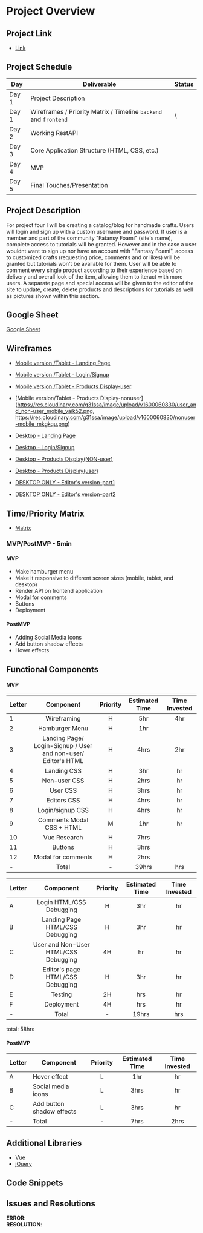 # Project Overview

## Project Link
- [Link]()

## Project Schedule

|  Day | Deliverable | Status
|---|---| ---|
|Day 1| Project Description | 
|Day 1| Wireframes / Priority Matrix / Timeline `backend` and `frontend`| \
|Day 2| Working RestAPI | 
|Day 3| Core Application Structure (HTML, CSS, etc.) | 
|Day 4| MVP | 
|Day 5| Final Touches/Presentation | 

## Project Description
For project four I will be creating a catalog/blog for handmade crafts. Users will login and sign up with a custom username and password. If user is a member and part of the community "Fatansy Foami" (site's name), complete access to tutorials will be granted. However and in the case a user wouldnt want to sign up nor have an account with "Fantasy Foami", access to customized crafts (requesting price, comments and or likes) will be granted but tutorials won't be available for them. User will be able to comment every single product according to their experience based on delivery and overall look of the item, allowing them to iteract with more users.
A separate page and special access will be given to the editor of the site to update, create, delete products and descriptions for tutorials as well as pictures shown within this section. 

## Google Sheet
[Google Sheet](https://docs.google.com/spreadsheets/d/1MiYUM5Rr0hr_9kbYVNgYzxu88jngsMA9udl1Ox-z7Vw/edit#gid=0) 

## Wireframes

- [Mobile version /Tablet - Landing Page](https://res.cloudinary.com/g31ssa/image/upload/v1600059423/landing-page-mobile_ua58sv.png)
- [Mobile version /Tablet - Login/Signup](https://res.cloudinary.com/g31ssa/image/upload/v1600061003/login-signup_mobile_eo1aut.png)
- [Mobile version /Tablet - Products Display-user](https://res.cloudinary.com/g31ssa/image/upload/v1600060830/user_and_non-user_mobile_vaik52.png)
- [Mobile version/Tablet - Products Display-nonuser](https://res.cloudinary.com/g31ssa/image/upload/v1600060830/user_and_non-user_mobile_vaik52.png,
https://res.cloudinary.com/g31ssa/image/upload/v1600060830/nonuser-mobile_mkgkqu.png)

- [Desktop - Landing Page](https://res.cloudinary.com/g31ssa/image/upload/v1600059429/landingpage-desktop_sijhiq.png)
- [Desktop - Login/Signup](https://res.cloudinary.com/g31ssa/image/upload/v1600059430/login-signup-desktop_gjjz5n.png)
- [Desktop - Products Display(NON-user)](https://res.cloudinary.com/g31ssa/image/upload/v1600059756/nonuser-desktop_rttzng.png)
- [Desktop - Products Display(user)](https://res.cloudinary.com/g31ssa/image/upload/v1600060073/user-desktop-products_xaxyoj.png)
- [DESKTOP ONLY - Editor's version-part1](https://res.cloudinary.com/g31ssa/image/upload/v1600060110/editors-version-part1-products_j36iuf.png)
- [DESKTOP ONLY - Editor's version-part2](https://res.cloudinary.com/g31ssa/image/upload/v1600060110/editors-version-part2-products_ac913w.png)



## Time/Priority Matrix 

- [Matrix](https://res.cloudinary.com/g31ssa/image/upload/v1600071245/frontend_bvji3k.png)

### MVP/PostMVP - 5min

#### MVP
- Make hamburger menu
- Make it responsive to different screen sizes (mobile, tablet, and desktop)
- Render API on frontend application
- Modal for comments
- Buttons
- Deployment


#### PostMVP 
- Adding Social Media Icons
- Add button shadow effects
- Hover effects


## Functional Components

#### MVP

| Letter | Component | Priority | Estimated Time | Time Invested |
| --- | :---: |  :---: | :---: | :---: |
| 1 | Wireframing | H | 5hr | 4hr |
| 2 | Hamburger Menu | H | 1hr |  |
| 3 | Landing Page/ Login-Signup / User and non-user/ Editor's HTML | H | 4hrs | 2hr |
| 4 | Landing CSS | H | 3hr | hr |
| 5 | Non-user CSS | H | 2hrs | hr |
| 6 | User CSS | H | 3hrs | hr |
| 7 | Editors CSS | H | 4hrs | hr |
| 8 | Login/signup CSS | H | 4hrs | hr |
| 9 | Comments Modal CSS + HTML | M | 1hr | hr |
| 10 | Vue Research | H | 7hrs |  |
| 11 | Buttons | H | 3hrs |  |
| 12 | Modal for comments | H | 2hrs |  |
| - | Total | - | 39hrs | hrs |


| Letter | Component | Priority | Estimated Time | Time Invested |
| --- | :---: |  :---: | :---: | :---: |
| A | Login HTML/CSS Debugging | H | 3hr| hr |
| B | Landing Page HTML/CSS Debugging | H | 3hr| hr |
| C | User and Non-User HTML/CSS Debugging | 4H | hr| hr |
| D | Editor's page HTML/CSS Debugging | H | 3hr| hr |
| E | Testing | 2H | hrs | hr |
| F | Deployment | 4H | hrs| hr |
| - | Total | - | 19hrs | hrs |

total: 58hrs

#### PostMVP
| Letter | Component | Priority | Estimated Time | Time Invested |
| --- | --- | :---: |  :---: | :---: |
| A | Hover effect | L | 1hr | hr |
| B | Social media icons | L | 3hrs | hr |
| C | Add button shadow effects | L | 3hrs | hr |
| - | Total | - | 7hrs | 2hrs |

## Additional Libraries
- [Vue](https://vuejs.org)
- [jQuery](https://jquery.com/)

## Code Snippets

## Issues and Resolutions

**ERROR**:                     
**RESOLUTION**: 